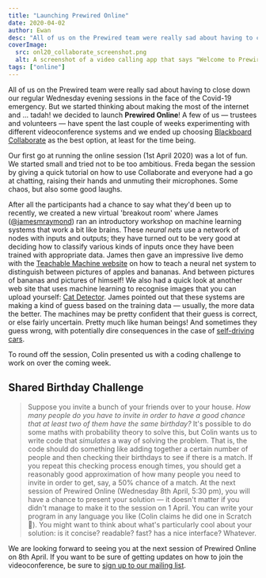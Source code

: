 ```yaml
---
title: "Launching Prewired Online"
date: 2020-04-02
author: Ewan
desc: "All of us on the Prewired team were really sad about having to close down our regular Wednesday evening sessions in the face of the  Covid-19 emergency. But we started thinking about making the most of the internet and ..."
coverImage:
  src: onl20_collaborate_screenshot.png
  alt: A screenshot of a video calling app that says "Welcome to Prewired Online!"
tags: ["online"]
---
```


All of us on the Prewired team were really sad about having to close down our regular Wednesday evening sessions in the face of the  Covid-19 emergency. But we started thinking about making the most of the internet and ... tadah! we decided to launch **Prewired Online**!
A few of us &mdash; trustees and volunteers &mdash; have spent the last couple of weeks experimenting with different videoconference systems and we ended up choosing [Blackboard Collaborate](https://help.blackboard.com/Collaborate/Ultra) as the best option, at least for the time being.

Our first go at running the online session (1st April 2020) was a lot of fun. We started small and tried not to be too ambitious. Freda began the session by giving a quick tutorial on how to use Collaborate and everyone had a go at chatting, raising their hands and unmuting their microphones. Some chaos, but also some good laughs.

After all the participants had a chance to say what they'd been up to recently, we created a new virtual 'breakout room'
where James ([@jamesmraymond](https://twitter.com/jamesmraymond/)) ran an introductory workshop on machine learning systems that work a bit like brains. These _neural nets_ use a network of nodes with inputs and outputs; they have turned out to be very good at deciding how to classify various kinds of inputs once they have been trained with appropriate data. James then gave an impressive live demo with the [Teachable Machine website](https://teachablemachine.withgoogle.com) on how to teach a neural net system to distinguish between pictures of apples and bananas. And between pictures of bananas and pictures of himself! We also had a quick look at another web site that uses machine learning to recognise images that you can upload yourself: [Cat Detector](https://isitacat.com). James pointed out that these systems are making a kind of guess based on the training data  &mdash; usually, the more data the better. The machines may be pretty confident that their guess is correct, or else fairly uncertain. Pretty much like human beings! And sometimes they guess wrong, with potentially dire consequences in the case of [self-driving cars](https://www.bbc.co.uk/news/technology-50484172).

To round off the session, Colin presented us with a coding challenge to work on over the coming week.

## Shared Birthday Challenge

> Suppose you invite a bunch of your friends over to your house. _How many people do you have to invite in order to have a good chance that at least two of them have the same birthday?_ It's possible to do some maths with probability theory to solve this, but Colin wants us to write code that _simulates_ a way of solving the problem. That is, the code should do something like adding together a certain number of people and then checking their birthdays to see if there is a match. If you repeat this checking process enough times, you should get a reasonably good approximation of how many people you need to invite in order to get, say, a 50% chance of a match. At the next session of Prewired Online (Wednesday 8th April, 5:30 pm), you will have a chance to present your solution &mdash; it doesn't matter if you didn't manage to make it to the session on 1 April. You can write your program in any language you like (Colin claims he did one in Scratch 🙂). You might want to think about what's particularly cool about your solution: is it concise? readable? fast? has a nice interface? Whatever.

We are looking forward to seeing you at the next session of Prewired Online on 8th April. If you want to be sure of getting updates on how to join the videoconference, be sure to [sign up to our mailing list](https://eepurl.com/dv2dPb).
